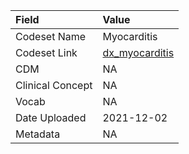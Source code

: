 |Field            |Value          |
|:----------------|:--------------|
|Codeset Name     |Myocarditis    |
|Codeset Link     |[dx_myocarditis](https://github.com/PEDSnet/Variable-Dictionary/blob/main/conditions/dx_myocarditis.csv)|
|CDM              |NA             |
|Clinical Concept |NA             |
|Vocab            |NA             |
|Date Uploaded    |2021-12-02     |
|Metadata         |NA             |
